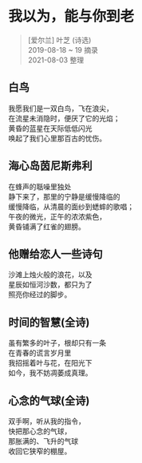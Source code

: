 # 我以为，能与你到老
> [爱尔兰] 叶芝 (诗选)  
> 2019-08-18 ~ 19 摘录  
> 2021-08-03 整理

## 白鸟
  
我愿我们是一双白鸟，飞在浪尖，  
在流星未消隐时，便厌了它的光焰；  
黄昏的蓝星在天际低低闪光  
唤起了我们心里那百古的忧伤。  

## 海心岛茵尼斯弗利

在蜂声的聒噪里独处  
静下来了，那里的宁静是缓慢降临的  
缓慢降临，从清晨的面纱到蟋蟀的歌唱；  
午夜的微光，正午的浓浓紫色，  
黄昏铺满了红雀的翅膀。

## 他赠给恋人一些诗句

沙滩上烛火般的浪花，以及  
星辰如恒河沙数，都只为了  
照亮你经过的脚步。  

## 时间的智慧(全诗)
  
虽有繁多的叶子，根却只有一条  
在青春的谎言岁月里  
我招摇着叶与花，在阳光下  
如今，我不妨凋萎成真理。  

## 心念的气球(全诗)
  
双手啊，听从我的指令，  
快把那心念的气球，  
那胀满的、飞升的气球  
收回它狭窄的棚屋。
